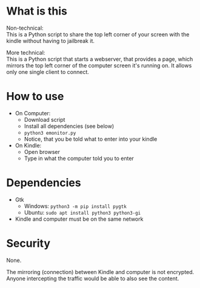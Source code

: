# What is this

Non-technical:<br>
This is a Python script to share the top left corner of your screen with the kindle without having to jailbreak it.

More technical:<br>
This is a Python script that starts a webserver, that provides a page, which mirrors the top left corner of the computer screen it's running on. It allows only one single client to connect.

# How to use
- On Computer:
  - Download script
  - Install all dependencies (see below)
  - `python3 emonitor.py`
  -  Notice, that you be told what to enter into your kindle
- On Kindle:
  - Open browser
  - Type in what the computer told you to enter

# Dependencies

- Gtk
  - Windows: `python3 -m pip install pygtk`
  - Ubuntu: `sudo apt install python3 python3-gi`
- Kindle and computer must be on the same network

# Security

None.

The mirroring (connection) between Kindle and computer is not encrypted. Anyone intercepting the traffic would be able to also see the content.
